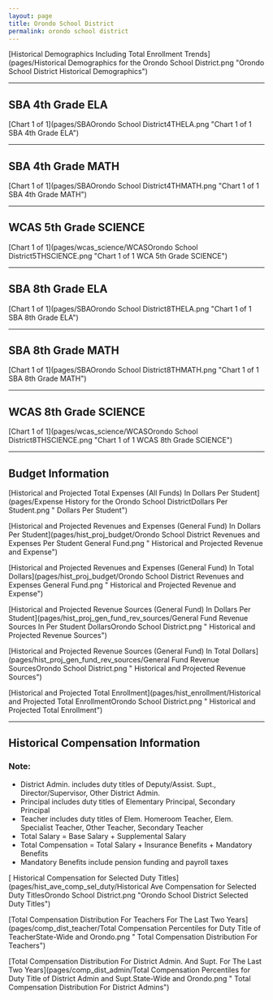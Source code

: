 ```yaml
---
layout: page
title: Orondo School District
permalink: orondo school district
---
```



[Historical Demographics Including Total Enrollment Trends](pages/Historical Demographics for the Orondo School District.png "Orondo School District Historical Demographics")

___

## SBA 4th Grade ELA

[Chart 1 of 1](pages/SBAOrondo School District4THELA.png "Chart 1 of 1 SBA 4th Grade ELA")


___

## SBA 4th Grade MATH

[Chart 1 of 1](pages/SBAOrondo School District4THMATH.png "Chart 1 of 1 SBA 4th Grade MATH")


___

## WCAS 5th Grade SCIENCE

[Chart 1 of 1](pages/wcas_science/WCASOrondo School District5THSCIENCE.png "Chart 1 of 1 WCA 5th Grade SCIENCE")


___

## SBA 8th Grade ELA

[Chart 1 of 1](pages/SBAOrondo School District8THELA.png "Chart 1 of 1 SBA 8th Grade ELA")


___

## SBA 8th Grade MATH

[Chart 1 of 1](pages/SBAOrondo School District8THMATH.png "Chart 1 of 1 SBA 8th Grade MATH")


___

## WCAS 8th Grade SCIENCE

[Chart 1 of 1](pages/wcas_science/WCASOrondo School District8THSCIENCE.png "Chart 1 of 1 WCAS 8th Grade SCIENCE")


___

## Budget Information

[Historical and Projected Total Expenses (All Funds) In Dollars Per Student](pages/Expense History for the Orondo School DistrictDollars Per Student.png " Dollars Per Student")

[Historical and Projected Revenues and Expenses (General Fund) In Dollars Per Student](pages/hist_proj_budget/Orondo School District Revenues and Expenses Per Student General Fund.png " Historical and Projected Revenue and Expense")

[Historical and Projected Revenues and Expenses (General Fund) In Total Dollars](pages/hist_proj_budget/Orondo School District Revenues and Expenses General Fund.png " Historical and Projected Revenue and Expense")

[Historical and Projected Revenue Sources (General Fund) In Dollars Per Student](pages/hist_proj_gen_fund_rev_sources/General Fund Revenue Sources In Per Student DollarsOrondo School District.png " Historical and Projected Revenue Sources")

[Historical and Projected Revenue Sources (General Fund) In Total Dollars](pages/hist_proj_gen_fund_rev_sources/General Fund Revenue SourcesOrondo School District.png " Historical and Projected Revenue Sources")

[Historical and Projected Total Enrollment](pages/hist_enrollment/Historical and Projected Total EnrollmentOrondo School District.png " Historical and Projected Total Enrollment")


___

## Historical Compensation Information
### Note:
- District Admin. includes duty titles of Deputy/Assist. Supt., Director/Supervisor, Other District Admin.
- Principal includes duty titles of Elementary Principal, Secondary Principal
- Teacher includes duty titles of Elem. Homeroom Teacher, Elem. Specialist Teacher, Other Teacher, Secondary Teacher
- Total Salary = Base Salary + Supplemental Salary
- Total Compensation = Total Salary + Insurance Benefits + Mandatory Benefits
- Mandatory Benefits include pension funding and payroll taxes

[ Historical Compensation for Selected Duty Titles](pages/hist_ave_comp_sel_duty/Historical Ave Compensation for Selected Duty TitlesOrondo School District.png "Orondo School District Selected Duty Titles")

[Total Compensation Distribution For Teachers For The Last Two Years](pages/comp_dist_teacher/Total Compensation Percentiles for Duty Title of TeacherState-Wide and Orondo.png " Total Compensation Distribution For Teachers")

[Total Compensation Distribution For District Admin. And Supt. For The Last Two Years](pages/comp_dist_admin/Total Compensation Percentiles for Duty Title of District Admin and Supt.State-Wide and Orondo.png " Total Compensation Distribution For District Admins")


